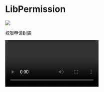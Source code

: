 # LibPermission 

[![](https://jitpack.io/v/FairyHeart/LibPermission.svg)](https://jitpack.io/#FairyHeart/LibPermission)

权限申请封装

![效果图](https://github.com/FairyHeart/LibPermission/blob/master/image/2020_04_01_11_41_17.mp4?imageMogr2/auto-orient/strip)
